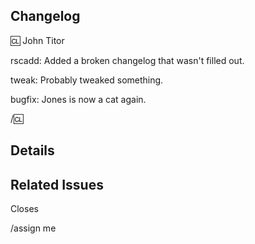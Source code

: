 ## Changelog

:cl: John Titor

rscadd: Added a broken changelog that wasn't filled out.

tweak: Probably tweaked something.

bugfix: Jones is now a cat again.

/:cl:

<!-- Valid Prefixes: 
bugfix tweak
rscadd rscdel
imageadd imagedel
maptweak spellcheck
soundadd sounddel
experiment wip
-->

## Details
<!-- Put more details about your changes below as needed or just anything you don't want in the changelog. -->


## Related Issues
<!-- Mention the issue(s) this MR closes or is related to -->
Closes 

/assign me